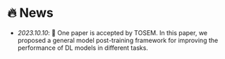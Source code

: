 # 🔥 News

- *2023.10.10*: 🎉 One paper is accepted by TOSEM. In this paper, we proposed a general model post-training framework for improving the performance of DL models in different tasks.
